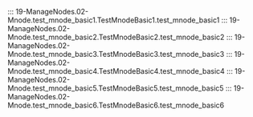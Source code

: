 ::: 19-ManageNodes.02-Mnode.test_mnode_basic1.TestMnodeBasic1.test_mnode_basic1
::: 19-ManageNodes.02-Mnode.test_mnode_basic2.TestMnodeBasic2.test_mnode_basic2
::: 19-ManageNodes.02-Mnode.test_mnode_basic3.TestMnodeBasic3.test_mnode_basic3
::: 19-ManageNodes.02-Mnode.test_mnode_basic4.TestMnodeBasic4.test_mnode_basic4
::: 19-ManageNodes.02-Mnode.test_mnode_basic5.TestMnodeBasic5.test_mnode_basic5
::: 19-ManageNodes.02-Mnode.test_mnode_basic6.TestMnodeBasic6.test_mnode_basic6
